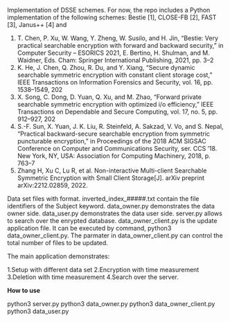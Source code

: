 Implementation of DSSE schemes. For now, the repo includes a Python implementation of the following schemes: Bestie [1], CLOSE-FB [2], FAST [3], Janus++ [4] and 
1. T. Chen, P. Xu, W. Wang, Y. Zheng, W. Susilo, and H. Jin, “Bestie: Very practical searchable encryption with forward and backward security,” in Computer Security – ESORICS 2021, E. Bertino, H. Shulman, and M. Waidner, Eds. Cham: Springer International Publishing, 2021, pp. 3–2
2.  K. He, J. Chen, Q. Zhou, R. Du, and Y. Xiang, “Secure dynamic searchable symmetric encryption with constant client storage cost,” IEEE Transactions on Information Forensics and Security, vol. 16, pp. 1538–1549, 202
3.  X. Song, C. Dong, D. Yuan, Q. Xu, and M. Zhao, “Forward private searchable symmetric encryption with optimized i/o efficiency,” IEEE Transactions on Dependable and Secure Computing, vol. 17, no. 5, pp. 912–927, 202
4.  S.-F. Sun, X. Yuan, J. K. Liu, R. Steinfeld, A. Sakzad, V. Vo, and S. Nepal, “Practical backward-secure searchable encryption from symmetric puncturable encryption,” in Proceedings of the 2018 ACM SIGSAC Conference on Computer and Communications Security, ser. CCS ’18. New York, NY, USA: Association for Computing Machinery, 2018, p. 763–7
5. Zhang H, Xu C, Lu R, et al. Non-interactive Multi-client Searchable Symmetric Encryption with Small Client Storage[J]. arXiv preprint arXiv:2212.02859, 2022.

Data set files with format. inverted_index_#####.txt contain the file identifiers of the Subject keyword.
data_owner.py demonstrates the data owner side.
data_user.py demonstrates the data user side.
server.py allows to search over the enrypted database.
data_owner_client.py is the update application file. It can be executed by command, python3 data_owner_client.py.
The parmater in data_owner_client.py can control the total number of files to be updated.

The main application demonstrates:

1.Setup with different data set
2.Encryption with time measurement
3.Deletion with time measurement
4.Search over the server.


**How to use**

python3 server.py
python3 data_owner.py
python3 data_owner_client.py
python3 data_user.py

